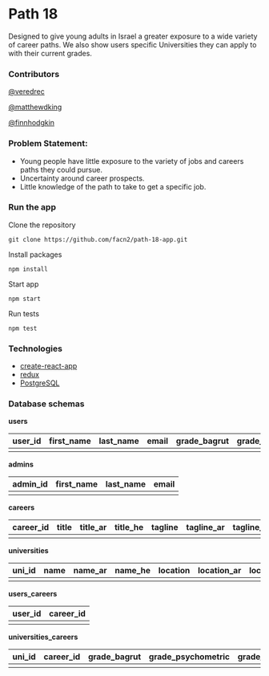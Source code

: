 # Path 18

Designed to give young adults in Israel a greater exposure to a wide variety of career paths. We also show users specific Universities they can apply to with their current grades.

### Contributors

[@veredrec](https://github.com/veredrec)

[@matthewdking](https://github.com/matthewdking)

[@finnhodgkin](https://github.com/finnhodgkin)

### Problem Statement:
* Young people have little exposure to the variety of jobs and careers paths they could pursue.
* Uncertainty around career prospects.
* Little knowledge of the path to take to get a specific job.

### Run the app

Clone the repository
```
git clone https://github.com/facn2/path-18-app.git
```
Install packages
```
npm install
```
Start app
```
npm start
```
Run tests
```
npm test
```

### Technologies

+ [create-react-app](https://github.com/facebookincubator/create-react-app)
+ [redux](https://redux.js.org/)
+ [PostgreSQL](https://www.postgresql.org/)

### Database schemas

**users**

| user_id | first_name | last_name  | email | grade_bagrut | grade_psychometric | grade_tawjihi |
| ------- |:----------:|:----------:|:-----:|:------------:|:------------------:|:-------:|
|         |            |            |       |              |                    |         |

**admins**

| admin_id | first_name | last_name  | email |
| -------- |:----------:|:----------:|:-----:|
|          |            |            |       |

**careers**

| career_id | title   | title_ar| title_he | tagline | tagline_ar | tagline_he | description | description_ar | description_he | image_url | salary_start | salary_ten_year | icon_url |
| --------- |:-------:|:-------:|:--------:|:-------:|:----------:|:----------:|:-----------:|:-----------:|:-----------:|:---------:|:-----------:|:---------------:|:--------:|
|           |         |         |          |         |            |            |             |             |             |           |             |                 |          |

**universities**

| uni_id  | name    | name_ar | name_he | location | location_ar | location_he |
| ------- |:-------:|:-------:|:-------:|:--------:|:-----------:|:-----------:|
|         |         |         |         |          |             |             |

**users_careers**

| user_id | career_id |
| ------- |:---------:|
|         |           |


**universities_careers**

| uni_id  | career_id | grade_bagrut | grade_psychometric | grade_tawjihi | study_years |
| ------- |:---------:|:------------:|:------------------:|:-------:|:-----------:|
|        |          |              |                    |         |             |
